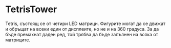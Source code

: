 # TetrisTower

Tetris, състоящ се от четири LED матрици. Фигурите могат да се движат и обръщат на всеки един от дисплеите, но не и на 360 градуса. За да бъде премахнат даден ред, той трябва да бъде запълнен на всяка от матриците.

